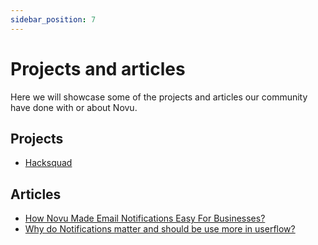 ```yaml
---
sidebar_position: 7
---
```


# Projects and articles

Here we will showcase some of the projects and articles our community have done with or about Novu.

## Projects

- [Hacksquad](https://github.com/novuhq/hacksquad-website)

## Articles

- [How Novu Made Email Notifications Easy For Businesses?](https://aviyel.com/post/3866/how-novu-made-email-notifications-easy-for-businesses)
- [Why do Notifications matter and should be use more in userflow?](https://iqra-firdose.hashnode.dev/why-do-notifications-matter-and-should-be-used-more-in-user-flow)
